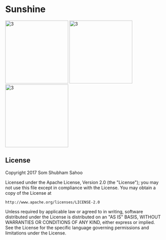 # Sunshine








<img width="200" alt="3" src="https://cloud.githubusercontent.com/assets/12602212/24751316/b994a34c-1ae6-11e7-9673-76fe6e215d37.png">                    <img width="200" alt="3" src="https://cloud.githubusercontent.com/assets/12602212/24751318/b9d12d94-1ae6-11e7-98f9-6137eee06e80.png">              <img width="200" alt="3" src="https://cloud.githubusercontent.com/assets/12602212/24751319/b9f8465e-1ae6-11e7-8b9b-944a84d19587.png">


## License

Copyright 2017 Som Shubham Sahoo

Licensed under the Apache License, Version 2.0 (the "License");
you may not use this file except in compliance with the License.
You may obtain a copy of the License at

    http://www.apache.org/licenses/LICENSE-2.0

Unless required by applicable law or agreed to in writing, software
distributed under the License is distributed on an "AS IS" BASIS,
WITHOUT WARRANTIES OR CONDITIONS OF ANY KIND, either express or implied.
See the License for the specific language governing permissions and
limitations under the License.

